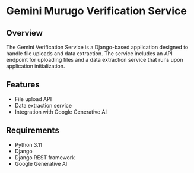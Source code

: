 # Gemini Murugo Verification Service

## Overview

The Gemini Verification Service is a Django-based application designed to handle file uploads and data extraction. The service includes an API endpoint for uploading files and a data extraction service that runs upon application initialization.

## Features

- File upload API
- Data extraction service
- Integration with Google Generative AI

## Requirements

- Python 3.11
- Django
- Django REST framework
- Google Generative AI

